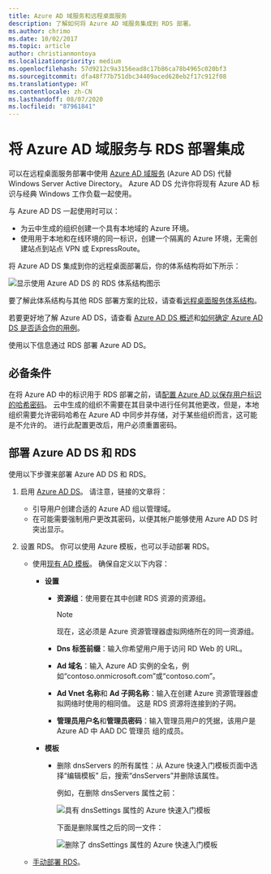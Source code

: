 ```yaml
---
title: Azure AD 域服务和远程桌面服务
description: 了解如何将 Azure AD 域服务集成到 RDS 部署。
ms.author: chrimo
ms.date: 10/02/2017
ms.topic: article
author: christianmontoya
ms.localizationpriority: medium
ms.openlocfilehash: 57d9212c9a3156ead8c17b86ca78b4965c020bf3
ms.sourcegitcommit: dfa48f77b751dbc34409aced628eb2f17c912f08
ms.translationtype: HT
ms.contentlocale: zh-CN
ms.lasthandoff: 08/07/2020
ms.locfileid: "87961841"
---
```

# <a name="integrate-azure-ad-domain-services-with-your-rds-deployment"></a>将 Azure AD 域服务与 RDS 部署集成

可以在远程桌面服务部署中使用 [Azure AD 域服务](/azure/active-directory-domain-services/active-directory-ds-overview) (Azure AD DS) 代替 Windows Server Active Directory。 Azure AD DS 允许你将现有 Azure AD 标识与经典 Windows 工作负载一起使用。

与 Azure AD DS 一起使用时可以：
- 为云中生成的组织创建一个具有本地域的 Azure 环境。
- 使用用于本地和在线环境的同一标识，创建一个隔离的 Azure 环境，无需创建站点到站点 VPN 或 ExpressRoute。

将 Azure AD DS 集成到你的远程桌面部署后，你的体系结构将如下所示：

![显示使用 Azure AD DS 的 RDS 体系结构图示](media/aadds-rds.png)

要了解此体系结构与其他 RDS 部署方案的比较，请查看[远程桌面服务体系结构](desktop-hosting-logical-architecture.md)。

若要更好地了解 Azure AD DS，请查看 [Azure AD DS 概述](/azure/active-directory-domain-services/active-directory-ds-overview)和[如何确定 Azure AD DS 是否适合你的用例](/azure/active-directory-domain-services/active-directory-ds-comparison)。

使用以下信息通过 RDS 部署 Azure AD DS。

## <a name="prerequisites"></a>必备条件

在将 Azure AD 中的标识用于 RDS 部署之前，请[配置 Azure AD 以保存用户标识的哈希密码](/azure/active-directory-domain-services/active-directory-ds-getting-started-password-sync)。 云中生成的组织不需要在其目录中进行任何其他更改，但是，本地组织需要允许密码哈希在 Azure AD 中同步并存储，对于某些组织而言，这可能是不允许的。 进行此配置更改后，用户必须重置密码。

## <a name="deploy-azure-ad-ds-and-rds"></a>部署 Azure AD DS 和 RDS
使用以下步骤来部署 Azure AD DS 和 RDS。

1. 启用 [Azure AD DS](/azure/active-directory-domain-services/active-directory-ds-getting-started)。 请注意，链接的文章将：
   - 引导用户创建合适的 Azure AD 组以管理域。
   - 在可能需要强制用户更改其密码，以便其帐户能够使用 Azure AD DS 时突出显示。

2. 设置 RDS。 你可以使用 Azure 模板，也可以手动部署 RDS。
   - 使用[现有 AD 模板](https://azure.microsoft.com/resources/templates/rds-deployment-existing-ad/)。 确保自定义以下内容：

     - **设置**
       - **资源组**：使用要在其中创建 RDS 资源的资源组。
         > [!NOTE]
         > 现在，这必须是 Azure 资源管理器虚拟网络所在的同一资源组。

       - **Dns 标签前缀**：输入你希望用户用于访问 RD Web 的 URL。
       - **Ad 域名**：输入 Azure AD 实例的全名，例如“contoso.onmicrosoft.com”或“contoso.com”。
       - **Ad Vnet 名称**和 **Ad 子网名称**：输入在创建 Azure 资源管理器虚拟网络时使用的相同值。 这是 RDS 资源将连接到的子网。
       - **管理员用户名**和**管理员密码**：输入管理员用户的凭据，该用户是 Azure AD 中 AAD DC 管理员  组的成员。

     - **模板**
        - 删除 dnsServers  的所有属性：从 Azure 快速入门模板页面中选择“编辑模板”  后，搜索“dnsServers”并删除该属性。

           例如，在删除 dnsServers  属性之前：

           ![具有 dnsSettings 属性的 Azure 快速入门模板](media/rds-remove-dnssettings-before.png)

           下面是删除属性之后的同一文件：

           ![删除了 dnsSettings 属性的 Azure 快速入门模板](media/rds-remove-dnssettings-after.png)

   - [手动部署 RDS](rds-deploy-infrastructure.md)。

